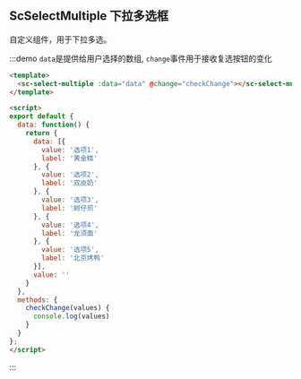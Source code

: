 <script>
  export default {
    data: function() {
      return {
        data: [{
          value: '选项1',
          label: '黄金糕'
        }, {
          value: '选项2',
          label: '双皮奶'
        }, {
          value: '选项3',
          label: '蚵仔煎'
        }, {
          value: '选项4',
          label: '龙须面'
        }, {
          value: '选项5',
          label: '北京烤鸭'
        }],
        value: ''
      }
    },
    methods: {
      checkChange(values) {
        console.log(values)
      }
    }
  };
</script>

## ScSelectMultiple 下拉多选框
自定义组件，用于下拉多选。

:::demo `data`是提供给用户选择的数组, `change`事件用于接收复选按钮的变化
```html
<template>
  <sc-select-multiple :data="data" @change="checkChange"></sc-select-multiple>
</template>

<script>
export default {
  data: function() {
    return {
      data: [{
        value: '选项1',
        label: '黄金糕'
      }, {
        value: '选项2',
        label: '双皮奶'
      }, {
        value: '选项3',
        label: '蚵仔煎'
      }, {
        value: '选项4',
        label: '龙须面'
      }, {
        value: '选项5',
        label: '北京烤鸭'
      }],
      value: ''
    }
  },
  methods: {
    checkChange(values) {
      console.log(values)
    }
  }
};
</script>
```
:::
